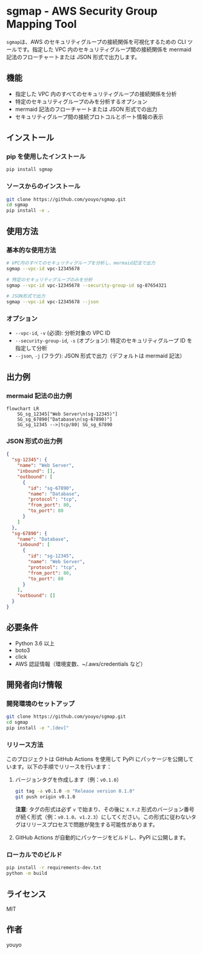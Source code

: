 # sgmap - AWS Security Group Mapping Tool

`sgmap`は、AWS のセキュリティグループの接続関係を可視化するための CLI ツールです。指定した VPC 内のセキュリティグループ間の接続関係を mermaid 記法のフローチャートまたは JSON 形式で出力します。

## 機能

- 指定した VPC 内のすべてのセキュリティグループの接続関係を分析
- 特定のセキュリティグループのみを分析するオプション
- mermaid 記法のフローチャートまたは JSON 形式での出力
- セキュリティグループ間の接続プロトコルとポート情報の表示

## インストール

### pip を使用したインストール

```bash
pip install sgmap
```

### ソースからのインストール

```bash
git clone https://github.com/youyo/sgmap.git
cd sgmap
pip install -e .
```

## 使用方法

### 基本的な使用方法

```bash
# VPC内のすべてのセキュリティグループを分析し、mermaid記法で出力
sgmap --vpc-id vpc-12345678

# 特定のセキュリティグループのみを分析
sgmap --vpc-id vpc-12345678 --security-group-id sg-87654321

# JSON形式で出力
sgmap --vpc-id vpc-12345678 --json
```

### オプション

- `--vpc-id`, `-v` (必須): 分析対象の VPC ID
- `--security-group-id`, `-s` (オプション): 特定のセキュリティグループ ID を指定して分析
- `--json`, `-j` (フラグ): JSON 形式で出力（デフォルトは mermaid 記法）

## 出力例

### mermaid 記法の出力例

```mermaid
flowchart LR
    SG_sg_12345["Web Server\n(sg-12345)"]
    SG_sg_67890["Database\n(sg-67890)"]
    SG_sg_12345 -->|tcp/80| SG_sg_67890
```

### JSON 形式の出力例

```json
{
  "sg-12345": {
    "name": "Web Server",
    "inbound": [],
    "outbound": [
      {
        "id": "sg-67890",
        "name": "Database",
        "protocol": "tcp",
        "from_port": 80,
        "to_port": 80
      }
    ]
  },
  "sg-67890": {
    "name": "Database",
    "inbound": [
      {
        "id": "sg-12345",
        "name": "Web Server",
        "protocol": "tcp",
        "from_port": 80,
        "to_port": 80
      }
    ],
    "outbound": []
  }
}
```

## 必要条件

- Python 3.6 以上
- boto3
- click
- AWS 認証情報（環境変数、~/.aws/credentials など）

## 開発者向け情報

### 開発環境のセットアップ

```bash
git clone https://github.com/youyo/sgmap.git
cd sgmap
pip install -e ".[dev]"
```

### リリース方法

このプロジェクトは GitHub Actions を使用して PyPI にパッケージを公開しています。以下の手順でリリースを行います：

1. バージョンタグを作成します（例：`v0.1.0`）

   ```bash
   git tag -a v0.1.0 -m "Release version 0.1.0"
   git push origin v0.1.0
   ```

   **注意**: タグの形式は必ず `v` で始まり、その後に `X.Y.Z` 形式のバージョン番号が続く形式（例：`v0.1.0`、`v1.2.3`）にしてください。この形式に従わないタグはリリースプロセスで問題が発生する可能性があります。

2. GitHub Actions が自動的にパッケージをビルドし、PyPI に公開します。

### ローカルでのビルド

```bash
pip install -r requirements-dev.txt
python -m build
```

## ライセンス

MIT

## 作者

youyo
